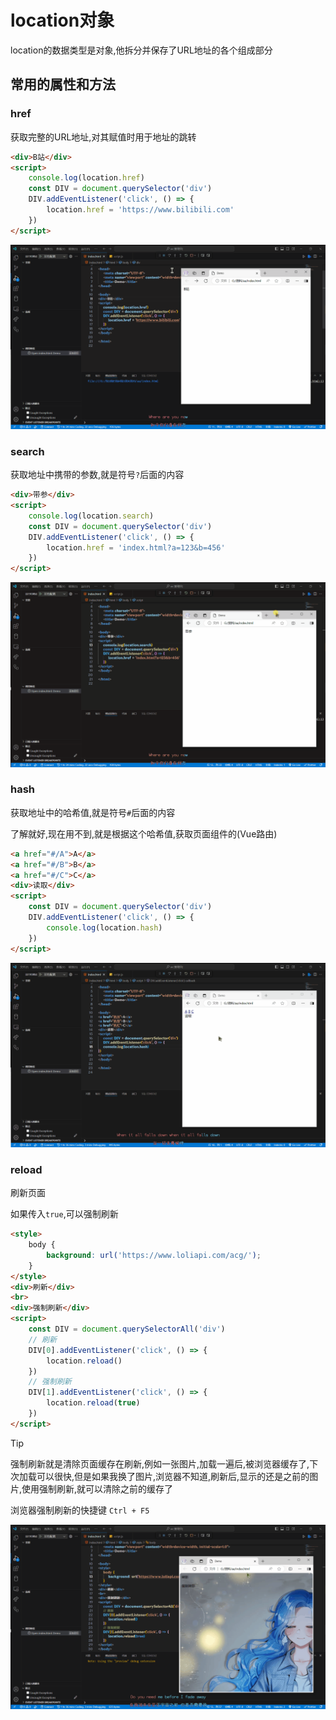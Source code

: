# location对象

location的数据类型是对象,他拆分并保存了URL地址的各个组成部分

## 常用的属性和方法

### href

获取完整的URL地址,对其赋值时用于地址的跳转

```html
<div>B站</div>
<script>
    console.log(location.href)
    const DIV = document.querySelector('div')
    DIV.addEventListener('click', () => {
        location.href = 'https://www.bilibili.com'
    })
</script>
```

![49-1](assets/49-1.gif)

### search

获取地址中携带的参数,就是符号`?`后面的内容

```html
<div>带参</div>
<script>
    console.log(location.search)
    const DIV = document.querySelector('div')
    DIV.addEventListener('click', () => {
        location.href = 'index.html?a=123&b=456'
    })
</script>
```

![49-2](assets/49-2.gif)

### hash

获取地址中的哈希值,就是符号`#`后面的内容

了解就好,现在用不到,就是根据这个哈希值,获取页面组件的(Vue路由)

```html
<a href="#/A">A</a>
<a href="#/B">B</a>
<a href="#/C">C</a>
<div>读取</div>
<script>
    const DIV = document.querySelector('div')
    DIV.addEventListener('click', () => {
    	console.log(location.hash)
	})
</script>
```

![49-3](assets/49-3.gif)

### reload

刷新页面

如果传入`true`,可以强制刷新

```html
<style>
    body {
        background: url('https://www.loliapi.com/acg/');
    }
</style>
<div>刷新</div>
<br>
<div>强制刷新</div>
<script>
    const DIV = document.querySelectorAll('div')
    // 刷新
    DIV[0].addEventListener('click', () => {
        location.reload()
    })
    // 强制刷新
    DIV[1].addEventListener('click', () => {
        location.reload(true)
    })
</script>
```

> [!tip]
>
> 强制刷新就是清除页面缓存在刷新,例如一张图片,加载一遍后,被浏览器缓存了,下次加载可以很快,但是如果我换了图片,浏览器不知道,刷新后,显示的还是之前的图片,使用强制刷新,就可以清除之前的缓存了
>
> 浏览器强制刷新的快捷键 `Ctrl + F5`

![49-4](assets/49-4.gif)
